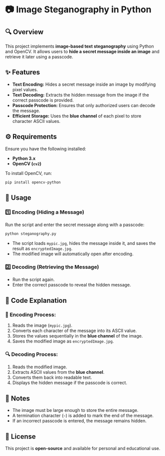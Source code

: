 # 📷 Image Steganography in Python

## 🔍 Overview
This project implements **image-based text steganography** using Python and OpenCV. It allows users to **hide a secret message inside an image** and retrieve it later using a passcode.

## ✨ Features
- **Text Encoding:** Hides a secret message inside an image by modifying pixel values.
- **Text Decoding:** Extracts the hidden message from the image if the correct passcode is provided.
- **Passcode Protection:** Ensures that only authorized users can decode the message.
- **Efficient Storage:** Uses the **blue channel** of each pixel to store character ASCII values.

## ⚙️ Requirements
Ensure you have the following installed:

- **Python 3.x**
- **OpenCV (`cv2`)**

To install OpenCV, run:
```sh
pip install opencv-python
```

## 🚀 Usage

### 1️⃣ Encoding (Hiding a Message)
Run the script and enter the secret message along with a passcode:
```sh
python steganography.py
```
- The script loads `mypic.jpg`, hides the message inside it, and saves the result as `encryptedImage.jpg`.
- The modified image will automatically open after encoding.

### 2️⃣ Decoding (Retrieving the Message)
- Run the script again.
- Enter the correct passcode to reveal the hidden message.

## 🔧 Code Explanation
### 📝 **Encoding Process:**
1. Reads the image (`mypic.jpg`).
2. Converts each character of the message into its ASCII value.
3. Stores the values sequentially in the **blue channel** of the image.
4. Saves the modified image as `encryptedImage.jpg`.

### 🔍 **Decoding Process:**
1. Reads the modified image.
2. Extracts ASCII values from the **blue channel**.
3. Converts them back into readable text.
4. Displays the hidden message if the passcode is correct.

## 🔖 Notes
- The image must be large enough to store the entire message.
- A termination character (`~`) is added to mark the end of the message.
- If an incorrect passcode is entered, the message remains hidden.

## 📜 License
This project is **open-source** and available for personal and educational use.

